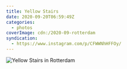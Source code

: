 ```yaml
---
title: Yellow Stairs
date: 2020-09-20T06:59:49Z
categories:
  - photos
coverImage: cdn:/2020-09-rotterdam
syndication:
  - https://www.instagram.com/p/CFWWNhHFFOy/
---
```


![](cdn:/2020-09-rotterdam?class=fw "Yellow Stairs in Rotterdam")

